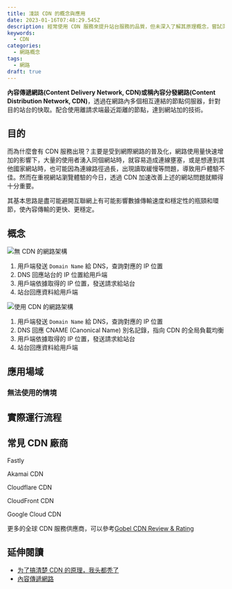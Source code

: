 ```yaml
---
title: 淺談 CDN 的概念與應用
date: 2023-01-16T07:48:29.545Z
description: 經常使用 CDN 服務來提升站台服務的品質，但未深入了解其原理概念，嘗試深入淺出的說明 CDN 概念與適用場景。
keywords:
  - CDN
categories:
  - 網路概念
tags:
  - 網路
draft: true
---
```


**內容傳遞網路(Content Delivery Network, CDN)**或稱**內容分發網路(Content Distribution Network, CDN)**，透過在網路內多個相互連結的節點伺服器，針對目的站台的快取。配合使用離請求端最近距離的節點，達到網站加的技術。

<!--more-->

## 目的

而為什麼會有 CDN 服務出現？主要是受到網際網路的普及化，網路使用量快速增加的影響下，大量的使用者湧入同個網站時，就容易造成連線壅塞，或是想連到其他國家網站時，也可能因為連線路徑過長，出現讀取緩慢等問題，導致用戶體驗不佳。然而在重視網站瀏覽體驗的今日，透過 CDN 加速改善上述的網站問題就顯得十分重要。

其基本思路是盡可能避開互聯網上有可能影響數據傳輸速度和穩定性的瓶頸和環節，使內容傳輸的更快、更穩定。

## 概念

![無 CDN 的網路架構]()

1. 用戶端發送 `Domain Name` 給 DNS，查詢對應的 IP 位置
2. DNS 回應站台的 IP 位置給用戶端
3. 用戶端依據取得的 IP 位置，發送請求給站台
4. 站台回應資料給用戶端

![使用 CDN 的網路架構]()

1. 用戶端發送 `Domain Name` 給 DNS，查詢對應的 IP 位置
2. DNS 回應 CNAME (Canonical Name) 別名記錄，指向 CDN 的全局負載均衡
3. 用戶端依據取得的 IP 位置，發送請求給站台
4. 站台回應資料給用戶端

## 應用場域

### 無法使用的情境

## 實際運行流程

## 常見 CDN 廠商

Fastly

Akamai CDN

Cloudflare CDN

CloudFront CDN

Google Cloud CDN

更多的全球 CDN 服務供應商，可以參考[Gobel CDN Review & Rating](https://www.gartner.com/reviews/market/global-cdn)

## 延伸閱讀

- [为了搞清楚 CDN 的原理，我头都秃了](https://network.51cto.com/article/680148.html)
- [內容傳遞網路](https://zh.wikipedia.org/zh-tw/%E5%85%A7%E5%AE%B9%E5%82%B3%E9%81%9E%E7%B6%B2%E8%B7%AF)